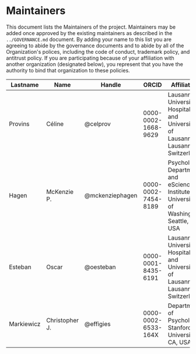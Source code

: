 # Maintainers

This document lists the Maintainers of the project.
Maintainers may be added once approved by the existing maintainers as described in the `../GOVERNANCE.md` document.
By adding your name to this list you are agreeing to abide by the governance documents and to abide by all of the Organization's polices, including the code of conduct, trademark policy, and antitrust policy.
If you are participating because of your affiliation with another organization (designated below), you represent that you have the authority to bind that organization to these policies.

<!-- EXAMPLE: The current contents of the table are given for an example, please update. -->

| **Lastname** | **Name** | **Handle** | **ORCID** | **Affiliation** |
| --- | --- | --- | --- | --- |
| Provins | Céline | @celprov | 0000-0002-1668-9629 | Lausanne University Hospital and University of Lausanne, Lausanne, Switzerland |
| Hagen | McKenzie P. | @mckenziephagen | 0000-0002-7454-8189 | Psychology Department and eScience Institute, University of Washington, Seattle, WA, USA |
| Esteban | Oscar | @oesteban | 0000-0001-8435-6191 | Lausanne University Hospital and University of Lausanne, Lausanne, Switzerland |
| Markiewicz | Christopher J. | @effigies | 0000-0002-6533-164X | Department of Psychology, Stanford University, CA, USA |
